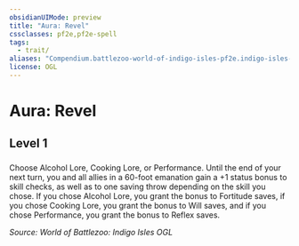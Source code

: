 ```yaml
---
obsidianUIMode: preview
title: "Aura: Revel"
cssclasses: pf2e,pf2e-spell
tags:
  - trait/
aliases: "Compendium.battlezoo-world-of-indigo-isles-pf2e.indigo-isles-effects.Item.4UaYzbXadfDL96Uo"
license: OGL
---
```

# Aura: Revel
## Level 1
### 






Choose Alcohol Lore, Cooking Lore, or Performance. Until the end of your next turn, you and all allies in a 60-foot emanation gain a +1 status bonus to skill checks, as well as to one saving throw depending on the skill you chose. If you chose Alcohol Lore, you grant the bonus to Fortitude saves, if you chose Cooking Lore, you grant the bonus to Will saves, and if you chose Performance, you grant the bonus to Reflex saves.

*Source: World of Battlezoo: Indigo Isles*
*OGL*